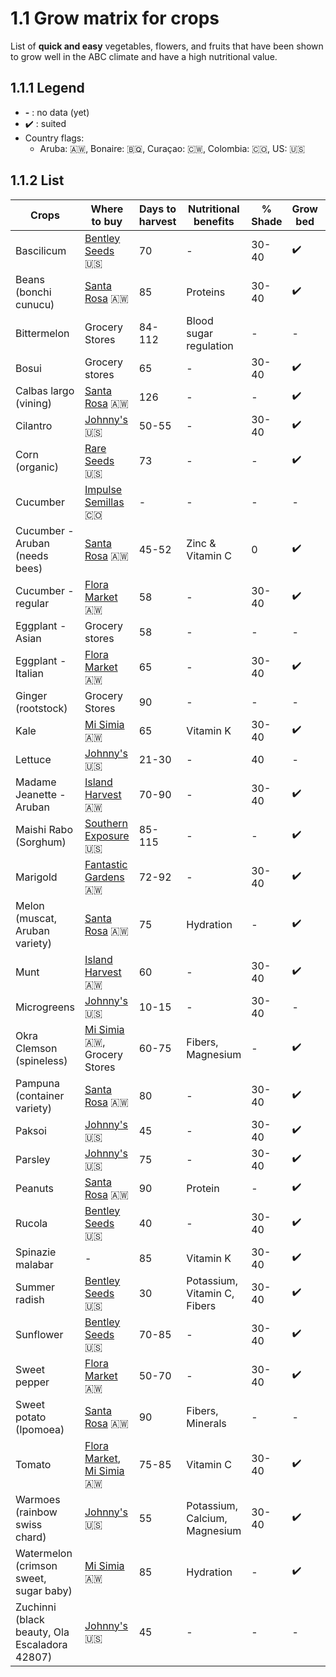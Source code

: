 #  1.1 Grow matrix for crops
List of **quick and easy** vegetables, flowers, and fruits that have been shown to grow well in the ABC climate and have a high nutritional value.

## 1.1.1 Legend
* **-** : no data (yet)
* :heavy_check_mark: : suited
* Country flags:
  * Aruba: :aruba:, Bonaire: :caribbean_netherlands:, Curaçao: :curacao:, Colombia: :colombia:, US: :us:

## 1.1.2 List
Crops | Where to buy | Days to harvest | Nutritional benefits | % Shade | Grow bed | Grow tower | Grow bag | Other
----- | ------------ | --------------- | -------------------- | ----- | -------- | ---------- | -------- | -----
Bascilicum | [Bentley Seeds](https://bentleyseeds.com/) :us: | 70 | - | 30-40 | :heavy_check_mark: | :heavy_check_mark: | - | Hydroponics
Beans (bonchi cunucu) | [Santa Rosa](http://www.santarosa.aw/) :aruba: | 85 | Proteins | 30-40 | :heavy_check_mark: | - | - | -
Bittermelon | Grocery Stores | 84-112 | Blood sugar regulation | - | - | - | - | -
Bosui | Grocery stores | 65 | - | 30-40 | :heavy_check_mark: | :heavy_check_mark: | - | -
Calbas largo (vining) | [Santa Rosa](http://www.santarosa.aw/) :aruba: | 126 | - | - | :heavy_check_mark: | - | - | -
Cilantro | [Johnny's](https://www.johnnyseeds.com/) :us: | 50-55 | - | 30-40 | :heavy_check_mark: | :heavy_check_mark: | - | Hydroponics
Corn (organic) | [Rare Seeds](https://rareseeds.com/) :us: | 73 | - | - | :heavy_check_mark: | - | - | -
Cucumber | [Impulse Semillas](http://www.impulsemillas.com/) :colombia: | - | - | - | - | - | - | -
Cucumber - Aruban (needs bees) | [Santa Rosa](http://www.santarosa.aw/) :aruba: | 45-52 | Zinc & Vitamin C | 0 | :heavy_check_mark: | - | - | -
Cucumber - regular | [Flora Market](https://flora.aw/) :aruba: | 58 | - | 30-40 | :heavy_check_mark: | :heavy_check_mark: | - | -
Eggplant - Asian | Grocery stores | 58 | - | - | - | - | - | -
Eggplant - Italian | [Flora Market](https://flora.aw/) :aruba: | 65 | - | 30-40 | :heavy_check_mark: | :heavy_check_mark: | - | -
Ginger (rootstock) | Grocery Stores | 90 | - | - | - | - | - | -
Kale | [Mi Simia](https://www.facebook.com/miSimia) :aruba: | 65 | Vitamin K | 30-40 | :heavy_check_mark: | :heavy_check_mark: | - | Hydroponics
Lettuce | [Johnny's](https://www.johnnyseeds.com/) :us: | 21-30 | - | 40 | - | :heavy_check_mark: | - | Hydroponics
Madame Jeanette - Aruban | [Island Harvest](http://islandharvestaruba.com/) :aruba: | 70-90 | - | 30-40 | :heavy_check_mark: | - | - | -
Maishi Rabo (Sorghum) | [Southern Exposure](https://southernexposure.com/) :us: | 85-115 | - | - | :heavy_check_mark: | - | - | -
Marigold | [Fantastic Gardens](http://fantasticgardensaruba.com/) :aruba: | 72-92 | - | 30-40 | :heavy_check_mark: | :heavy_check_mark: | - | -
Melon (muscat, Aruban variety) | [Santa Rosa](http://www.santarosa.aw/) :aruba: | 75 | Hydration | - | :heavy_check_mark: | - | - | -
Munt | [Island Harvest](http://islandharvestaruba.com/) :aruba: | 60 | - | 30-40 | :heavy_check_mark: | - | - | -  
Microgreens | [Johnny's](https://www.johnnyseeds.com/) :us: | 10-15 | - | 30-40 | - | - | - | Substrate
Okra Clemson (spineless) | [Mi Simia](https://www.facebook.com/miSimia) :aruba:, Grocery Stores | 60-75 | Fibers, Magnesium | - | :heavy_check_mark: | - | - | -
Pampuna (container variety) | [Santa Rosa](http://www.santarosa.aw/) :aruba: | 80 | - | 30-40 | :heavy_check_mark: | - | - | -
Paksoi | [Johnny's](https://www.johnnyseeds.com/) :us: | 45 | - | 30-40 | :heavy_check_mark: | :heavy_check_mark: | - | Hydroponics
Parsley | [Johnny's](https://www.johnnyseeds.com/) :us: | 75 | - | 30-40 | :heavy_check_mark: | :heavy_check_mark: | - | -
Peanuts | [Santa Rosa](http://www.santarosa.aw/) :aruba: | 90 | Protein | - | :heavy_check_mark: | - | :heavy_check_mark: | - 
Rucola | [Bentley Seeds](https://bentleyseeds.com/) :us: | 40 | - | 30-40 | :heavy_check_mark: | :heavy_check_mark: | - | Hydroponics
Spinazie malabar | - | 85 | Vitamin K | 30-40 | :heavy_check_mark: | - | - | -
Summer radish | [Bentley Seeds](https://bentleyseeds.com/) :us: | 30 | Potassium, Vitamin C, Fibers | 30-40 | :heavy_check_mark: | :heavy_check_mark: | - | -
Sunflower | [Bentley Seeds](https://bentleyseeds.com/) :us: | 70-85 | - | 30-40 | :heavy_check_mark: | - | - | - 
Sweet pepper | [Flora Market](https://flora.aw/) :aruba: | 50-70 | - | 30-40 | :heavy_check_mark: | :heavy_check_mark: | - | -
Sweet potato (Ipomoea) | [Santa Rosa](http://www.santarosa.aw/) :aruba: | 90 | Fibers, Minerals | - | - | - | :heavy_check_mark: | -
Tomato | [Flora Market](https://flora.aw/), [Mi Simia](https://www.facebook.com/miSimia) :aruba: | 75-85 | Vitamin C | 30-40 | :heavy_check_mark: | :heavy_check_mark: | - | - 
Warmoes (rainbow swiss chard) | [Johnny's](https://www.johnnyseeds.com/) :us: | 55 | Potassium, Calcium, Magnesium | 30-40 | :heavy_check_mark: | :heavy_check_mark: | - | Hydroponics
Watermelon (crimson sweet, sugar baby) | [Mi Simia](https://www.facebook.com/miSimia) :aruba: | 85 | Hydration | - | :heavy_check_mark: | - | - | -
Zuchinni (black beauty, Ola Escaladora 42807) | [Johnny's](https://www.johnnyseeds.com/) :us: | 45 | - | - | - | - | - | -
